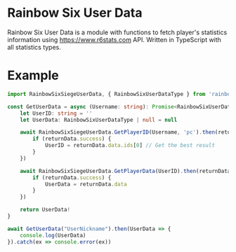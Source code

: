 # Rainbow Six User Data
Rainbow Six User Data is a module with functions to fetch player's statistics information using https://www.r6stats.com API. Written in TypeScript with all statistics types.

# Example 
```ts
import RainbowSixSiegeUserData, { RainbowSixUserDataType } from 'rainbow-six-user-data'

const GetUserData = async (Username: string): Promise<RainbowSixUserDataType> => {
    let UserID: string = ''
    let UserData: RainbowSixUserDataType | null = null

    await RainbowSixSiegeUserData.GetPlayerID(Username, 'pc').then(returnData => {
        if (returnData.success) {
            UserID = returnData.data.ids[0] // Get the best result
        }
    })

    await RainbowSixSiegeUserData.GetPlayerData(UserID).then(returnData => {
        if (returnData.success) {
            UserData = returnData.data
        }
    })

    return UserData!
}

await GetUserData("UserNickname").then(UserData => {
    console.log(UserData)
}).catch(ex => console.error(ex))
```